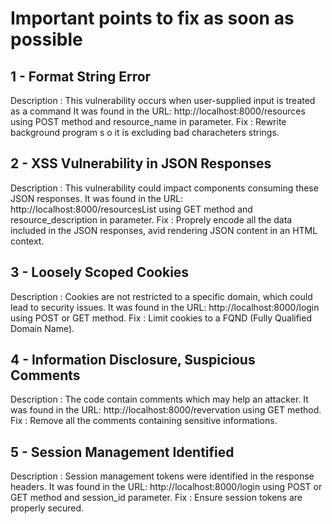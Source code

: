 # Important points to fix as soon as possible

## 1 - Format String Error
Description : This vulnerability occurs when user-supplied input is treated as a command
It was found in the URL: http://localhost:8000/resources using POST method and resource_name in parameter.
Fix : Rewrite background program s o it is excluding bad characheters strings.

## 2 - XSS Vulnerability in JSON Responses
Description : This vulnerability could impact components consuming these JSON responses.
It was found in the URL: http://localhost:8000/resourcesList using GET method and resource_description in parameter.
Fix : Proprely encode all the data included in the JSON responses, avid rendering JSON content in an HTML context.

## 3 - Loosely Scoped Cookies
Description : Cookies are not restricted to a specific domain, which could lead to security issues.
It was found in the URL: http://localhost:8000/login using POST or GET method.
Fix : Limit cookies to a FQND (Fully Qualified Domain Name).

## 4 - Information Disclosure, Suspicious Comments 
Description : The code contain comments which may help an attacker.
It was found in the URL: http://localhost:8000/revervation using GET method.
Fix : Remove all the comments containing sensitive informations.

## 5 - Session Management Identified
Description : Session management tokens were identified in the response headers.
It was found in the URL: http://localhost:8000/login using POST or GET method and session_id parameter.
Fix : Ensure session tokens are properly secured.
